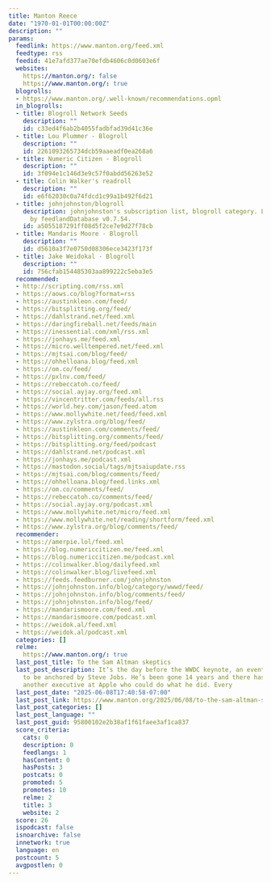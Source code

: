 ```yaml
---
title: Manton Reece
date: "1970-01-01T00:00:00Z"
description: ""
params:
  feedlink: https://www.manton.org/feed.xml
  feedtype: rss
  feedid: 41e7afd377ae70efdb4606c0d0603e6f
  websites:
    https://manton.org/: false
    https://www.manton.org/: true
  blogrolls:
  - https://www.manton.org/.well-known/recommendations.opml
  in_blogrolls:
  - title: Blogroll Network Seeds
    description: ""
    id: c33ed4f6ab2b4055fadbfad39d41c36e
  - title: Lou Plummer - Blogroll
    description: ""
    id: 2261093265734dcb59aaeadf0ea268a6
  - title: Numeric Citizen - Blogroll
    description: ""
    id: 3f094e1c146d3e9c57f0abdd56263e52
  - title: Colin Walker's readroll
    description: ""
    id: e6f62030c0a74fdcd1c99a1b492f6d21
  - title: johnjohnston/blogroll
    description: johnjohnston's subscription list, blogroll category. List created
      by feedlandDatabase v0.7.54.
    id: a5055187291ff08d5f2ce7e9d27f78cb
  - title: Mandaris Moore - Blogroll
    description: ""
    id: d5610a3f7e0750d08306ece3423f173f
  - title: Jake Weidokal - Blogroll
    description: ""
    id: 756cfab154485303aa899222c5eba3e5
  recommended:
  - http://scripting.com/rss.xml
  - https://aows.co/blog?format=rss
  - https://austinkleon.com/feed/
  - https://bitsplitting.org/feed/
  - https://dahlstrand.net/feed.xml
  - https://daringfireball.net/feeds/main
  - https://inessential.com/xml/rss.xml
  - https://jonhays.me/feed.xml
  - https://micro.welltempered.net/feed.xml
  - https://mjtsai.com/blog/feed/
  - https://ohhelloana.blog/feed.xml
  - https://om.co/feed/
  - https://pxlnv.com/feed/
  - https://rebeccatoh.co/feed/
  - https://social.ayjay.org/feed.xml
  - https://vincentritter.com/feeds/all.rss
  - https://world.hey.com/jason/feed.atom
  - https://www.mollywhite.net/feed/feed.xml
  - https://www.zylstra.org/blog/feed/
  - https://austinkleon.com/comments/feed/
  - https://bitsplitting.org/comments/feed/
  - https://bitsplitting.org/feed/podcast
  - https://dahlstrand.net/podcast.xml
  - https://jonhays.me/podcast.xml
  - https://mastodon.social/tags/mjtsaiupdate.rss
  - https://mjtsai.com/blog/comments/feed/
  - https://ohhelloana.blog/feed.links.xml
  - https://om.co/comments/feed/
  - https://rebeccatoh.co/comments/feed/
  - https://social.ayjay.org/podcast.xml
  - https://www.mollywhite.net/micro/feed.xml
  - https://www.mollywhite.net/reading/shortform/feed.xml
  - https://www.zylstra.org/blog/comments/feed/
  recommender:
  - https://amerpie.lol/feed.xml
  - https://blog.numericcitizen.me/feed.xml
  - https://blog.numericcitizen.me/podcast.xml
  - https://colinwalker.blog/dailyfeed.xml
  - https://colinwalker.blog/livefeed.xml
  - https://feeds.feedburner.com/johnjohnston
  - https://johnjohnston.info/blog/category/wwwd/feed/
  - https://johnjohnston.info/blog/comments/feed/
  - https://johnjohnston.info/blog/feed/
  - https://mandarismoore.com/feed.xml
  - https://mandarismoore.com/podcast.xml
  - https://weidok.al/feed.xml
  - https://weidok.al/podcast.xml
  categories: []
  relme:
    https://www.manton.org/: true
  last_post_title: To the Sam Altman skeptics
  last_post_description: It’s the day before the WWDC keynote, an event that used
    to be anchored by Steve Jobs. He’s been gone 14 years and there has yet to be
    another executive at Apple who could do what he did. Every
  last_post_date: "2025-06-08T17:40:58-07:00"
  last_post_link: https://www.manton.org/2025/06/08/to-the-sam-altman-skeptics.html
  last_post_categories: []
  last_post_language: ""
  last_post_guid: 95800102e2b38af1f61faee3af1ca837
  score_criteria:
    cats: 0
    description: 0
    feedlangs: 1
    hasContent: 0
    hasPosts: 3
    postcats: 0
    promoted: 5
    promotes: 10
    relme: 2
    title: 3
    website: 2
  score: 26
  ispodcast: false
  isnoarchive: false
  innetwork: true
  language: en
  postcount: 5
  avgpostlen: 0
---
```

